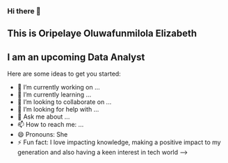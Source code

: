 ### Hi there 👋

## This is Oripelaye Oluwafunmilola Elizabeth
## I am an upcoming Data Analyst

Here are some ideas to get you started:

- 🔭 I’m currently working on ...
- 🌱 I’m currently learning ...
- 👯 I’m looking to collaborate on ...
- 🤔 I’m looking for help with ...
- 💬 Ask me about ...
- 📫 How to reach me: ...
- 😄 Pronouns: She
- ⚡ Fun fact: I love impacting knowledge, making a positive impact to my generation and also having a keen interest in tech world
-->
